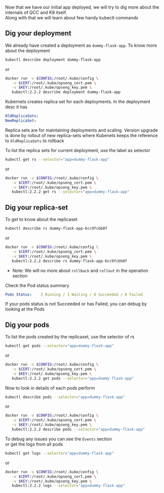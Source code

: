 Now that we have our initial app deployed, we will try to dig more about the internals of QCC and K8 itself.  
Along with that we will learn about few handy kubectl commands

## Dig your deployment

We already have created a deployment as `dummy-flask-app`. To know more about the deployment 
```bash
kubectl describe deployment dummy-flask-app
```
or 
```bash
docker run -v $CONFIG:/root/.kube/config \
   -v $CERT:/root/.kube/opseng_cert.pem \
   -v $KEY:/root/.kube/opseng_key.pem \
   kubectl:2.2.2 describe deployment dummy-flask-app
```
Kubernets creates replica set for each deployments. In the deployment desc it has 
```yaml
OldReplicaSets:  
NewReplicaSet:
```
Replica sets are for maintaining deployments and scaling. 
Version upgrade is done by rollout of new replica-sets where Kubenets keeps the reference to `OldReplicaSets` to rollback  

To list the replica sets for current deployment, use the label as selector
```bash
kubectl get rs --selector="app=dummy-flask-app"
```
or
```bash
docker run -v $CONFIG:/root/.kube/config \
   -v $CERT:/root/.kube/opseng_cert.pem \
   -v $KEY:/root/.kube/opseng_key.pem \
   kubectl:2.2.2 get rs --selector="app=dummy-flask-app"
```

## Dig your replica-set

To get to know about the replicaset
```bash
kubectl describe rs dummy-flask-app-6cc9fcbb8f
```
or 
```bash
docker run -v $CONFIG:/root/.kube/config \
   -v $CERT:/root/.kube/opseng_cert.pem \
   -v $KEY:/root/.kube/opseng_key.pem \
   kubectl:2.2.2 describe rs dummy-flask-app-6cc9fcbb8f
```
* Note: We will no more about `rollback` and `rollout` in the operation section

Check the Pod status summary 
```yaml
Pods Status:    2 Running / 1 Waiting / 0 Succeeded / 0 Failed
```
If your pods status is not Succeeded or has Failed, you can debug by looking at the Pods

## Dig your pods

To list the pods created by the replicaset, use the selector of rs
```bash
kubectl get pods --selector="app=dummy-flask-app"
```
or
```bash
docker run -v $CONFIG:/root/.kube/config \
   -v $CERT:/root/.kube/opseng_cert.pem \
   -v $KEY:/root/.kube/opseng_key.pem \
   kubectl:2.2.2 get pods --selector="app=dummy-flask-app"
```
Now to look in details of each pods perform
```bash
kubectl describe pods --selector="app=dummy-flask-app"
```
or
```bash
docker run -v $CONFIG:/root/.kube/config \
   -v $CERT:/root/.kube/opseng_cert.pem \
   -v $KEY:/root/.kube/opseng_key.pem \
   kubectl:2.2.2 describe pods --selector="app=dummy-flask-app"
```

To debug any issues you can see the `Events` section   
or get the logs from all pods 
```bash
kubectl get logs --selector="app=dummy-flask-app"
```
or 
```bash
docker run -v $CONFIG:/root/.kube/config \
   -v $CERT:/root/.kube/opseng_cert.pem \
   -v $KEY:/root/.kube/opseng_key.pem \
   kubectl:2.2.2 logs --selector="app=dummy-flask-app"
```

